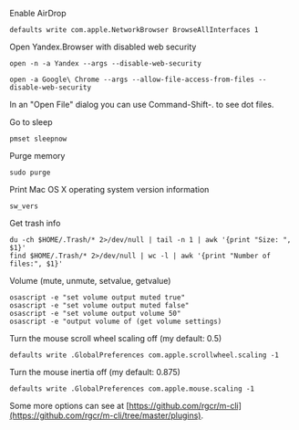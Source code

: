 Enable AirDrop

    defaults write com.apple.NetworkBrowser BrowseAllInterfaces 1

Open Yandex.Browser with disabled web security

    open -n -a Yandex --args --disable-web-security

    open -a Google\ Chrome --args --allow-file-access-from-files --disable-web-security

In an "Open File" dialog you can use Command-Shift-. to see dot files.

Go to sleep

    pmset sleepnow

Purge memory

    sudo purge

Print Mac OS X operating system version information

    sw_vers

Get trash info

    du -ch $HOME/.Trash/* 2>/dev/null | tail -n 1 | awk '{print "Size: ", $1}'
    find $HOME/.Trash/* 2>/dev/null | wc -l | awk '{print "Number of files:", $1}'

Volume (mute, unmute, setvalue, getvalue)

    osascript -e "set volume output muted true"
    osascript -e "set volume output muted false"
    osascript -e "set volume output volume 50"
    osascript -e "output volume of (get volume settings)

Turn the mouse scroll wheel scaling off (my default: 0.5)

    defaults write .GlobalPreferences com.apple.scrollwheel.scaling -1

Turn the mouse inertia off (my default: 0.875)

    defaults write .GlobalPreferences com.apple.mouse.scaling -1


Some more options can see at [https://github.com/rgcr/m-cli](https://github.com/rgcr/m-cli/tree/master/plugins).